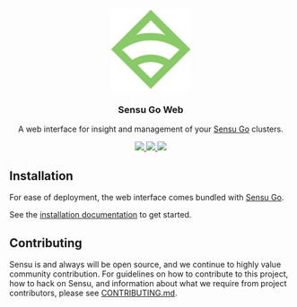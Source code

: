 <p align="center">
  <a href="https://www.sensu.io/">
    <img alt="Sensu"
      src="https://raw.githubusercontent.com/sensu/web/828c7a0c2a6abb7ea215ca6ded903ba26045f542/logo.png"
      width="144"
    />
  </a>
</p>

<h3 align="center">
  Sensu Go Web
</h3>

<p align="center">
  A web interface for insight and management of your <a href="https://sensu.io/products/core">Sensu Go</a> clusters.
</p>

<p align="center">
  <a href="#">
    <img src="https://img.shields.io/github/commit-activity/m/sensu/web.svg?style=flat" />
  </a>
  <a href="https://github.com/sensu/web/blob/master/LICENSE">
    <img src="https://img.shields.io/github/license/sensu/web.svg?style=flat" />
  </a>
  <a href="https://circleci.com/gh/sensu/web">
    <img src="https://circleci.com/gh/sensu/web/tree/master.svg?style=shield&circle-token=0b15707495fa6899226391b58d73a2526d87f9d4" />
  </a>
</p>

## Installation

For ease of deployment, the web interface comes bundled with [Sensu Go].

See the [installation documentation] to get started.

## Contributing

Sensu is and always will be open source, and we continue to highly value
community contribution. For guidelines on how to contribute to this project, how
to hack on Sensu, and information about what we require from project
contributors, please see [CONTRIBUTING.md].

[Sensu Go]:https://sensu.io/products/core
[installation documentation]:https://docs.sensu.io/sensu-go/latest/installation/install-sensu/
[CONTRIBUTING.md]:CONTRIBUTING.md
